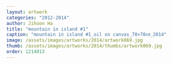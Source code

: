 ```yaml
---
layout: artwork
categories: "2012-2014"
author: Jihoon Ha
title: "mountain in island #1"
caption: "mountain in island #1_oil on canvas_70×70㎝_2014"
image: /assets/images/artworks/2014/artwork069.jpg
thumb: /assets/images/artworks/2014/thumbs/artwork069.jpg
order: 1214013
---
```

